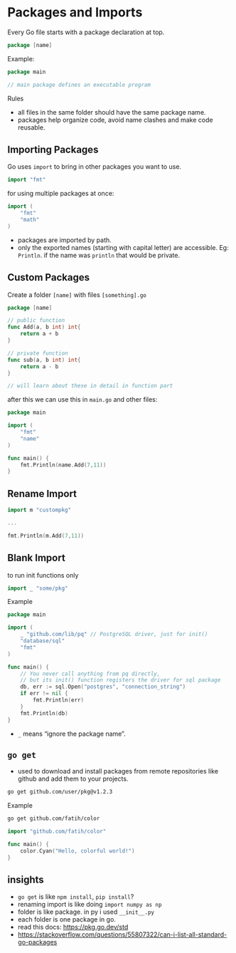 # Packages and Imports

Every Go file starts with a package declaration at top.

```go
package [name]
```

Example:

```go
package main

// main package defines an executable program
```

Rules

- all files in the same folder should have the same package name.
- packages help organize code, avoid name clashes and make code reusable.

## Importing Packages

Go uses `import` to bring in other packages you want to use.

```go
import "fmt"
```

for using multiple packages at once:

```go
import (
    "fmt"
    "math"
)
```

- packages are imported by path.
- only the exported names (starting with capital letter) are accessible. Eg: `Println`. if the name was `println` that would be private.

## Custom Packages

Create a folder `[name]` with files `[something].go`

```go
package [name]

// public function
func Add(a, b int) int{
    return a + b
}

// private function 
func sub(a, b int) int{
    return a - b
}

// will learn about these in detail in function part
```

after this we can use this in `main.go` and other files:

```go
package main

import (
    "fmt"
    "name"
)

func main() {
    fmt.Println(name.Add(7,11))
}
```

## Rename Import

```go
import m "custompkg"

...

fmt.Println(m.Add(7,11))
```

## Blank Import

to run init functions only

```go
import _ "some/pkg"
```

Example

```go
package main

import (
    _ "github.com/lib/pq" // PostgreSQL driver, just for init()
    "database/sql"
    "fmt"
)

func main() {
    // You never call anything from pq directly,
    // but its init() function registers the driver for sql package
    db, err := sql.Open("postgres", "connection_string")
    if err != nil {
        fmt.Println(err)
    }
    fmt.Println(db)
}
```

- `_` means “ignore the package name”.

## `go get`

- used to download and install packages from remote repositories like github and add them to your projects.

```bash
go get github.com/user/pkg@v1.2.3
```

Example

```bash
go get github.com/fatih/color
```

```go
import "github.com/fatih/color"

func main() {
    color.Cyan("Hello, colorful world!")
}
```

## insights

- `go get` is like `npm install`, `pip install`?
- renaming import is like doing `import numpy as np`
- folder is like package. in py i used `__init__.py`
- each folder is one package in go.
- read this docs: <https://pkg.go.dev/std>
- <https://stackoverflow.com/questions/55807322/can-i-list-all-standard-go-packages>
